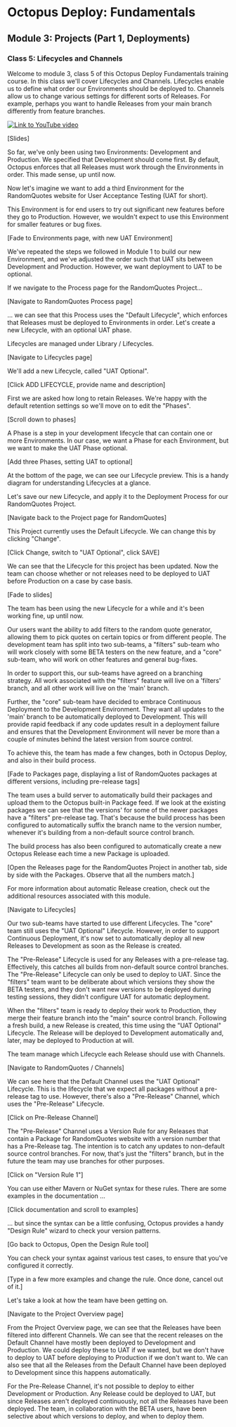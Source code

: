 # Octopus Deploy: Fundamentals
## Module 3: Projects (Part 1, Deployments)
### Class 5: Lifecycles and Channels

Welcome to module 3, class 5 of this Octopus Deploy Fundamentals training course. In this class we'll cover Lifecycles and Channels. Lifecycles enable us to define what order our Environments should be deployed to. Channels allow us to change various settings for different sorts of Releases. For example, perhaps you want to handle Releases from your main branch differently from feature branches.

[![Link to YouTube video](https://img.youtube.com/vi/ofc-u61ukRA/0.jpg)](https://www.youtube.com/embed/ofc-u61ukRA)

[Slides]

So far, we've only been using two Environments: Development and Production. We specified that Development should come first. By default, Octopus enforces that all Releases must work through the Environments in order. This made sense, up until now.

Now let's imagine we want to add a third Environment for the RandomQuotes website for User Acceptance Testing (UAT for short).

This Environment is for end users to try out significant new features before they go to Production. However, we wouldn't expect to use this Environment for smaller features or bug fixes.

[Fade to Environments page, with new UAT Environment]

We've repeated the steps we followed in Module 1 to build our new Environment, and we've adjusted the order such that UAT sits between Development and Production. However, we want deployment to UAT to be optional.

If we navigate to the Process page for the RandomQuotes Project...

[Navigate to RandomQuotes Process page]

... we can see that this Process uses the "Default Lifecycle", which enforces that Releases must be deployed to Environments in order. Let's create a new Lifecycle, with an optional UAT phase.

Lifecycles are managed under Library / Lifecycles.

[Navigate to Lifecycles page]

We'll add a new Lifecycle, called "UAT Optional".

[Click ADD LIFECYCLE, provide name and description]

First we are asked how long to retain Releases. We're happy with the default retention settings so we'll move on to edit the "Phases".

[Scroll down to phases]

A Phase is a step in your development lifecycle that can contain one or more Environments. In our case, we want a Phase for each Environment, but we want to make the UAT Phase optional.

[Add three Phases, setting UAT to optional]

At the bottom of the page, we can see our Lifecycle preview. This is a handy diagram for understanding Lifecycles at a glance.

Let's save our new Lifecycle, and apply it to the Deployment Process for our RandomQuotes Project.

[Navigate back to the Project page for RandomQuotes]

This Project currently uses the Default Lifecycle. We can change this by clicking "Change".

[Click Change, switch to "UAT Optional", click SAVE]

We can see that the Lifecycle for this project has been updated. Now the team can choose whether or not releases need to be deployed to UAT before Production on a case by case basis.

[Fade to slides]

The team has been using the new Lifecycle for a while and it's been working fine, up until now. 

Our users want the ability to add filters to the random quote generator, allowing them to pick quotes on certain topics or from different people. The development team has split into two sub-teams, a "filters" sub-team who will work closely with some BETA testers on the new feature, and a "core" sub-team, who will work on other features and general bug-fixes.

In order to support this, our sub-teams have agreed on a branching strategy. All work associated with the "filters" feature will live on a 'filters' branch, and all other work will live on the 'main' branch.

Further, the "core" sub-team have decided to embrace Continuous Deployment to the Development Environment. They want all updates to the 'main' branch to be automatically deployed to Development. This will provide rapid feedback if any code updates result in a deployment failure and ensures that the Development Environment will never be more than a couple of minutes behind the latest version from source control.

To achieve this, the team has made a few changes, both in Octopus Deploy, and also in their build process.

[Fade to Packages page, displaying a list of RandomQuotes packages at different versions, including pre-release tags]

The team uses a build server to automatically build their packages and upload them to the Octopus built-in Package feed. If we look at the existing packages we can see that the versions' for some of the newer packages have a "filters" pre-release tag. That's because the build process has been configured to automatically suffix the branch name to the version number, whenever it's building from a non-default source control branch.

The build process has also been configured to automatically create a new Octopus Release each time a new Package is uploaded. 

[Open the Releases page for the RandomQuotes Project in another tab, side by side with the Packages. Observe that all the numbers match.]

For more information about automatic Release creation, check out the additional resources associated with this module.

[Navigate to Lifecycles]

Our two sub-teams have started to use different Lifecycles. The "core" team still uses the "UAT Optional" Lifecycle. However, in order to support Continuous Deployment, it's now set to automatically deploy all new Releases to Development as soon as the Release is created.

The "Pre-Release" Lifecycle is used for any Releases with a pre-release tag. Effectively, this catches all builds from non-default source control branches. The "Pre-Release" Lifecycle can only be used to deploy to UAT. Since the "filters" team want to be deliberate about which versions they show the BETA testers, and they don't want new versions to be deployed during testing sessions, they didn't configure UAT for automatic deployment.

When the "filters" team is ready to deploy their work to Production, they merge their feature branch into the "main" source control branch. Following a fresh build, a new Release is created, this time using the "UAT Optional" Lifecycle. The Release will be deployed to Development automatically and, later, may be deployed to Production at will.

The team manage which Lifecycle each Release should use with Channels.

[Navigate to RandomQuotes / Channels]

We can see here that the Default Channel uses the "UAT Optional" Lifecycle. This is the lifecycle that we expect all packages without a pre-release tag to use. However, there's also a "Pre-Release" Channel, which uses the "Pre-Release" Lifecycle.

[Click on Pre-Release Channel]

The "Pre-Release" Channel uses a Version Rule for any Releases that contain a Package for RandomQuotes website with a version number that has a Pre-Release tag. The intention is to catch any updates to non-default source control branches. For now, that's just the "filters" branch, but in the future the team may use branches for other purposes.

[Click on "Version Rule 1"]

You can use either Mavern or NuGet syntax for these rules. There are some examples in the documentation ...

[Click documentation and scroll to examples]

... but since the syntax can be a little confusing, Octopus provides a handy "Design Rule" wizard to check your version patterns.

[Go back to Octopus, Open the Design Rule tool]

You can check your syntax against various test cases, to ensure that you've configured it correctly.

[Type in a few more examples and change the rule. Once done, cancel out of it.]

Let's take a look at how the team have been getting on.

[Navigate to the Project Overview page]

From the Project Overview page, we can see that the Releases have been filtered into different Channels. We can see that the recent releases on the Default Channel have mostly been deployed to Development and Production. We could deploy these to UAT if we wanted, but we don't have to deploy to UAT before deploying to Production if we don't want to. We can also see that all the Releases from the Default Channel have been deployed to Development since this happens automatically.

For the Pre-Release Channel, it's not possible to deploy to either Development or Production. Any Release could be deployed to UAT, but since Releases aren't deployed continuously, not all the Releases have been deployed. The team, in collaboration with the BETA users, have been selective about which versions to deploy, and when to deploy them.

